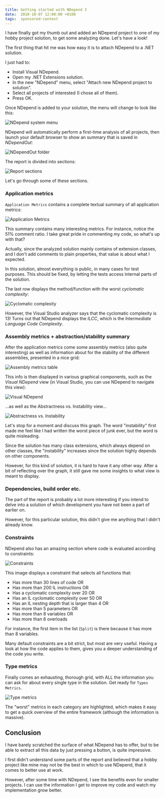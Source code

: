 ```yaml
---
title: Getting started with NDepend 3
date:  2010-10-07 12:00:00 +0100
tags:  sponsored-content
---
```


I have finally got my thumb out and added an NDepend project to one of my hobby project solution, to get some analyzing done. Let's have a look!

The first thing that hit me was how easy it is to attach NDepend to a .NET solution. 

I just had to:

- Install Visual NDepend.
- Open my .NET Extensions solution.
- In the new "NDepend" menu, select "Attach new NDepend project to solution".
- Select all projects of interested (I chose all of them).
- Press OK.

Once NDepend is added to your solution, the menu will change to look like this:

![NDepend system menu](/assets/blog/10/1007-1.png "NDepend system menu")

NDepend will automatically perform a first-time analysis of all projects, then launch your default browser to show an summary that is saved in *NDependOut*:

![NDependOut folder](/assets/blog/10/1007-2.png "The generated NDependOut folder")

The report is divided into sections:

![Report sections](/assets/blog/10/1007-3.png "The various sections of the NDepend report")

Let's go through some of these sections.


### Application metrics

`Application Metrics` contains a complete textual summary of all application metrics:

![Application Metrics](/assets/blog/10/1007-4.png "Application Metrics summary")

This summary contains many interesting metrics. For instance, notice the 51% comment ratio. I take great pride in commenting my code, so what's up with that?

Actually, since the analyzed solution mainly contains of extension classes, and I don't add comments to plain properties, that value is about what I expected.

In this solution, almost everything is public, in many cases for test purposes. This should be fixed, by letting the tests access internal parts of the solution.

The last row displays the method/function with the worst *cyclomatic complexity*:

![Cyclomatic complexity](/assets/blog/10/1007-5.png "The worst *cyclomatic complexity")

However, the Visual Studio analyzer says that the cyclomatic complexity is 13! Turns out that NDepend displays the *ILCC*, which is the *Intermediate Language Code Complexity*.


### Assembly metrics + abstraction/stability summary

After the application metrics come some assembly metrics (also quite interesting) as well as information about for the stability of the different assemblies, presented in a nice grid:

![Assembly metrics table](/assets/blog/10/1007-6.png "The NDepend Assembly metrics table")

This info is then displayed in various graphical components, such as the *Visual NDepend* view (in Visual Studio, you can use NDepend to navigate this view):

![Visual NDepend](/assets/blog/10/1007-7.png "The Visual NDepend View")

...as well as the Abstractness vs. Instability view...

![Abstractness vs. Instability](/assets/blog/10/1007-8.png "The Abstractness vs. Instability view")

Let's stop for a moment and discuss this graph. The word "instability" first made me feel like I had written the worst piece of junk ever, but the word is quite misleading.

Since the solution has many class extensions, which always depend on other classes, the "instability"  increases since the solution highly depends on other components.

However, for this kind of solution, it is hard to have it any other way. After a bit of reflecting over the graph, it still gave me some insights to what view is meant to display.


### Dependencies, build order etc.

The part of the report is probably a lot more interesting if you intend to delve into a solution of which development you have not been a part of earlier on.

However, for this particular solution, this didn't give me anything that I didn't already know.


### Constraints

NDepend also has an amazing section where code is evaluated according to constraints:

![Constraints](/assets/blog/10/1007-9.png "One of the vast number of constraint summaries")

This image displays a constraint that selects all functions that:

- Has more than 30 lines of code OR
- Has more than 200 IL instructions OR
- Has a cyclomatic complexity over 20 OR
- Has an IL cyclomatic complexity over 50 OR
- Has an IL nesting depth that is larger than 4 OR
- Has more than 5 parameters OR
- Has more than 8 variables OR
- Has more than 6 overloads

For instance, the first item in the list (`Split`) is there because it has more than 8 variables.

Many default constraints are a bit strict, but most are very useful. Having a look at how the  code applies to them, gives you a deeper understanding of the code you write.


### Type metrics

Finally comes an exhausting, thorough grid, with ALL the information you can ask for about every single type in the solution. Get ready for `Types Metrics`.

![Type metrics](/assets/blog/10/1007-10.png "Type metrics")

The "worst" metrics in each category are highlighted, which makes it easy to get a quick overview of the entire framework (although the information is massive).


## Conclusion

I have barely scratched the surface of what NDepend has to offer, but to be able to extract all this data by just pressing a button, is quite impressive.

I first didn't understand some parts of the report and believed that a hobby project like mine may not be the best in which to use NDepend, that it comes to better use at work.

However, after some time with NDepend, I see the benefits even for smaller projects. I can use the information I get to improve my code and watch my implementation grow better.
